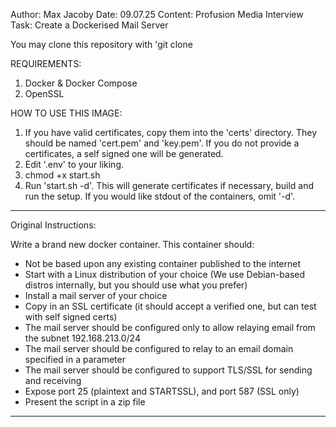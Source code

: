 Author: Max Jacoby
Date: 09.07.25
Content: Profusion Media Interview Task: Create a Dockerised Mail Server

You may clone this repository with 'git clone 

REQUIREMENTS:

1. Docker & Docker Compose
2. OpenSSL

HOW TO USE THIS IMAGE:

1. If you have valid certificates, copy them into the 'certs' directory. They should be named 'cert.pem' and 'key.pem'. If you do not provide a certificates, a self signed one will be generated.
2. Edit '.env' to your liking.
3. chmod +x start.sh
3. Run 'start.sh -d'. This will generate certificates if necessary, build and run the setup. If you would like stdout of the containers, omit '-d'.



-----------------

Original Instructions:

Write a brand new docker container. This container should:

  * Not be based upon any existing container published to the internet
  * Start with a Linux distribution of your choice (We use Debian-based distros internally, but you should use what you prefer)
  * Install a mail server of your choice
  * Copy in an SSL certificate (it should accept a verified one, but can test with self signed certs)
  * The mail server should be configured only to allow relaying email from the subnet 192.168.213.0/24
  * The mail server should be configured to relay to an email domain specified in a parameter
  * The mail server should be configured to support TLS/SSL for sending and receiving
  * Expose port 25 (plaintext and STARTSSL), and port 587 (SSL only)
  * Present the script in a zip file

-----------------



  